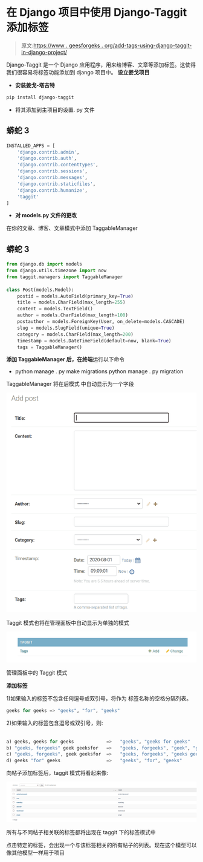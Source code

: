 # 在 Django 项目中使用 Django-Taggit 添加标签

> 原文:[https://www . geesforgeks . org/add-tags-using-django-taggit-in-django-project/](https://www.geeksforgeeks.org/adding-tags-using-django-taggit-in-django-project/)

Django-Taggit 是一个 Django 应用程序，用来给博客、文章等添加标签。这使得我们很容易将标签功能添加到 django 项目中。
**设立姜戈项目**

*   **安装姜戈-塔吉特**

```py
pip install django-taggit
```

*   将其添加到主项目的设置. py 文件

## 蟒蛇 3

```py
INSTALLED_APPS = [
    'django.contrib.admin',
    'django.contrib.auth',
    'django.contrib.contenttypes',
    'django.contrib.sessions',
    'django.contrib.messages',
    'django.contrib.staticfiles',
    'django.contrib.humanize',
    'taggit'
]
```

*   **对 models.py 文件的更改**

在你的文章、博客、文章模式中添加 TaggableManager

## 蟒蛇 3

```py
from django.db import models
from django.utils.timezone import now
from taggit.managers import TaggableManager

class Post(models.Model):
    postid = models.AutoField(primary_key=True)
    title = models.CharField(max_length=255)
    content = models.TextField()
    author = models.CharField(max_length=100)
    postauthor = models.ForeignKey(User, on_delete=models.CASCADE)
    slug = models.SlugField(unique=True)
    category = models.CharField(max_length=200)
    timestamp = models.DateTimeField(default=now, blank=True)
    tags = TaggableManager()
```

**添加 TaggableManager 后，在终端**运行以下命令

*   python manage . py make migrations
    python manage . py migration

TaggableManager 将在后模式
中自动显示为一个字段

![](img/e86ecc0eb0b576c78de5b40470f40888.png)

Taggit 模式也将在管理面板中自动显示为单独的模式

![](img/b2829ad6334c99e1287b8cd4f8be6e78.png)

管理面板中的 Taggit 模式

**添加标签**

1)如果输入的标签不包含任何逗号或双引号，将作为
标签名称的空格分隔列表。

```py
geeks for geeks => "geeks", "for", "geeks"
```

2)如果输入的标签包含逗号或双引号，则:

```py

a) geeks, geeks for geeks            =>   "geeks", "geeks for geeks" 
b) "geeks, forgeeks" geek geeksfor   =>   "geeks, forgeeks", "geek", "geeksfor"
c) "geeks, forgeeks", geek geeksfor  =>   "geeks, forgeeks", "geeks geeksfor"
d) geeks "for" geeks                 =>   "geeks", "for", "geeks"
```

向帖子添加标签后，taggit 模式将看起来像:

![](img/fcfa8920b02ee612343cb4de1d65020f.png)

所有与不同帖子相关联的标签都将出现在 taggit 下的标签模式中

点击特定的标签，会出现一个与该标签相关的所有帖子的列表。现在这个模型可以像其他模型一样用于项目
